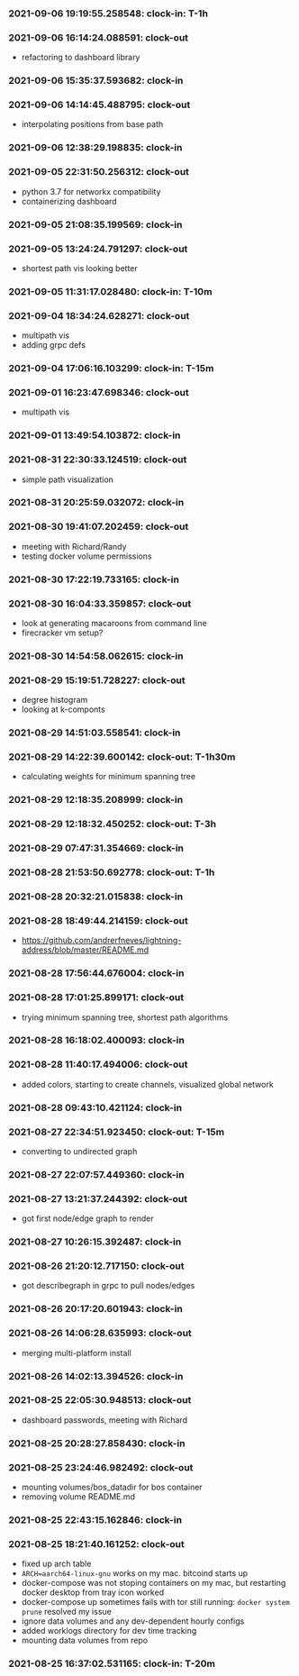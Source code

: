 
### 2021-09-06 19:19:55.258548: clock-in: T-1h 

### 2021-09-06 16:14:24.088591: clock-out

* refactoring to dashboard library

### 2021-09-06 15:35:37.593682: clock-in

### 2021-09-06 14:14:45.488795: clock-out

* interpolating positions from base path

### 2021-09-06 12:38:29.198835: clock-in

### 2021-09-05 22:31:50.256312: clock-out

* python 3.7 for networkx compatibility
* containerizing dashboard

### 2021-09-05 21:08:35.199569: clock-in

### 2021-09-05 13:24:24.791297: clock-out

* shortest path vis looking better

### 2021-09-05 11:31:17.028480: clock-in: T-10m 

### 2021-09-04 18:34:24.628271: clock-out

* multipath vis
* adding grpc defs

### 2021-09-04 17:06:16.103299: clock-in: T-15m 

### 2021-09-01 16:23:47.698346: clock-out

* multipath vis

### 2021-09-01 13:49:54.103872: clock-in

### 2021-08-31 22:30:33.124519: clock-out

* simple path visualization

### 2021-08-31 20:25:59.032072: clock-in

### 2021-08-30 19:41:07.202459: clock-out

* meeting with Richard/Randy
* testing docker volume permissions

### 2021-08-30 17:22:19.733165: clock-in

### 2021-08-30 16:04:33.359857: clock-out

* look at generating macaroons from command line
* firecracker vm setup?

### 2021-08-30 14:54:58.062615: clock-in

### 2021-08-29 15:19:51.728227: clock-out

* degree histogram
* looking at k-componts

### 2021-08-29 14:51:03.558541: clock-in

### 2021-08-29 14:22:39.600142: clock-out: T-1h30m 

* calculating weights for minimum spanning tree

### 2021-08-29 12:18:35.208999: clock-in

### 2021-08-29 12:18:32.450252: clock-out: T-3h 


### 2021-08-29 07:47:31.354669: clock-in

### 2021-08-28 21:53:50.692778: clock-out: T-1h 


### 2021-08-28 20:32:21.015838: clock-in

### 2021-08-28 18:49:44.214159: clock-out

* https://github.com/andrerfneves/lightning-address/blob/master/README.md

### 2021-08-28 17:56:44.676004: clock-in

### 2021-08-28 17:01:25.899171: clock-out

* trying minimum spanning tree, shortest path algorithms

### 2021-08-28 16:18:02.400093: clock-in

### 2021-08-28 11:40:17.494006: clock-out

* added colors, starting to create channels, visualized global network

### 2021-08-28 09:43:10.421124: clock-in

### 2021-08-27 22:34:51.923450: clock-out: T-15m 

* converting to undirected graph

### 2021-08-27 22:07:57.449360: clock-in

### 2021-08-27 13:21:37.244392: clock-out

* got first node/edge graph to render

### 2021-08-27 10:26:15.392487: clock-in

### 2021-08-26 21:20:12.717150: clock-out

* got describegraph in grpc to pull nodes/edges

### 2021-08-26 20:17:20.601943: clock-in

### 2021-08-26 14:06:28.635993: clock-out

* merging multi-platform install


### 2021-08-26 14:02:13.394526: clock-in

### 2021-08-25 22:05:30.948513: clock-out

* dashboard passwords, meeting with Richard

### 2021-08-25 20:28:27.858430: clock-in

### 2021-08-25 23:24:46.982492: clock-out

* mounting volumes/bos_datadir for bos container
* removing volume README.md

### 2021-08-25 22:43:15.162846: clock-in


### 2021-08-25 18:21:40.161252: clock-out

* fixed up arch table
* `ARCH=aarch64-linux-gnu` works on my mac. bitcoind starts up
* docker-compose was not stoping containers on my mac, but restarting docker desktop from tray icon worked
* docker-compose up sometimes fails with tor still running: `docker system prune` resolved my issue
* ignore data volumes and any dev-dependent hourly configs
* added worklogs directory for dev time tracking
* mounting data volumes from repo

### 2021-08-25 16:37:02.531165: clock-in: T-20m 

